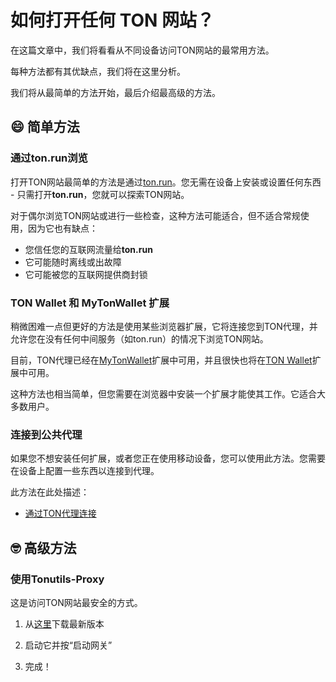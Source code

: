 # 如何打开任何 TON 网站？

在这篇文章中，我们将看看从不同设备访问TON网站的最常用方法。

每种方法都有其优缺点，我们将在这里分析。

我们将从最简单的方法开始，最后介绍最高级的方法。

## 😄 简单方法

### 通过ton.run浏览

打开TON网站最简单的方法是通过[ton.run](https://ton.run)。您无需在设备上安装或设置任何东西 - 只需打开**ton.run**，您就可以探索TON网站。

对于偶尔浏览TON网站或进行一些检查，这种方法可能适合，但不适合常规使用，因为它也有缺点：

- 您信任您的互联网流量给**ton.run**
- 它可能随时离线或出故障
- 它可能被您的互联网提供商封锁

### TON Wallet 和 MyTonWallet 扩展

稍微困难一点但更好的方法是使用某些浏览器扩展，它将连接您到TON代理，并允许您在没有任何中间服务（如ton.run）的情况下浏览TON网站。

目前，TON代理已经在[MyTonWallet](https://mytonwallet.io/)扩展中可用，并且很快也将在[TON Wallet](https://chrome.google.com/webstore/detail/ton-wallet/nphplpgoakhhjchkkhmiggakijnkhfnd)扩展中可用。

这种方法也相当简单，但您需要在浏览器中安装一个扩展才能使其工作。它适合大多数用户。

### 连接到公共代理

如果您不想安装任何扩展，或者您正在使用移动设备，您可以使用此方法。您需要在设备上配置一些东西以连接到代理。

此方法在此处描述：

- [通过TON代理连接](/participate/web3/setting-proxy/)

## 🤓 高级方法

### 使用Tonutils-Proxy

这是访问TON网站最安全的方式。

1. 从[这里](https://github.com/xssnick/Tonutils-Proxy#download-precompiled-version)下载最新版本

2. 启动它并按“启动网关”

3. 完成！
